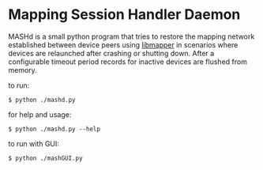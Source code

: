 Mapping Session Handler Daemon
==================================

MASHd is a small python program that tries to restore the mapping network
established between device peers using [libmapper](http://libmapper.org)
in scenarios where devices are relaunched after crashing or shutting down.
After a configurable timeout period records for inactive devices are
flushed from memory.

to run:

    $ python ./mashd.py

for help and usage:

    $ python ./mashd.py --help

to run with GUI:

    $ python ./mashGUI.py
